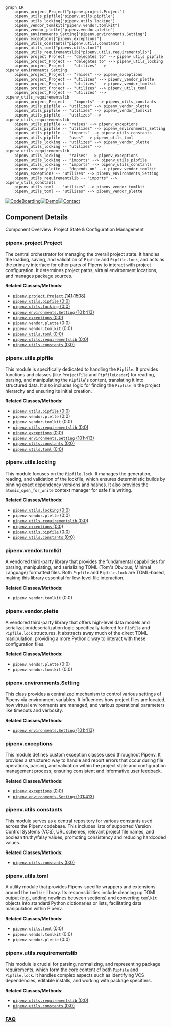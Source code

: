 ```mermaid
graph LR
    pipenv_project_Project["pipenv.project.Project"]
    pipenv_utils_pipfile["pipenv.utils.pipfile"]
    pipenv_utils_locking["pipenv.utils.locking"]
    pipenv_vendor_tomlkit["pipenv.vendor.tomlkit"]
    pipenv_vendor_plette["pipenv.vendor.plette"]
    pipenv_environments_Setting["pipenv.environments.Setting"]
    pipenv_exceptions["pipenv.exceptions"]
    pipenv_utils_constants["pipenv.utils.constants"]
    pipenv_utils_toml["pipenv.utils.toml"]
    pipenv_utils_requirementslib["pipenv.utils.requirementslib"]
    pipenv_project_Project -- "delegates to" --> pipenv_utils_pipfile
    pipenv_project_Project -- "delegates to" --> pipenv_utils_locking
    pipenv_project_Project -- "utilizes" --> pipenv_environments_Setting
    pipenv_project_Project -- "raises" --> pipenv_exceptions
    pipenv_project_Project -- "utilizes" --> pipenv_vendor_plette
    pipenv_project_Project -- "utilizes" --> pipenv_vendor_tomlkit
    pipenv_project_Project -- "utilizes" --> pipenv_utils_toml
    pipenv_project_Project -- "utilizes" --> pipenv_utils_requirementslib
    pipenv_project_Project -- "imports" --> pipenv_utils_constants
    pipenv_utils_pipfile -- "utilizes" --> pipenv_vendor_plette
    pipenv_utils_pipfile -- "utilizes" --> pipenv_vendor_tomlkit
    pipenv_utils_pipfile -- "utilizes" --> pipenv_utils_requirementslib
    pipenv_utils_pipfile -- "raises" --> pipenv_exceptions
    pipenv_utils_pipfile -- "utilizes" --> pipenv_environments_Setting
    pipenv_utils_pipfile -- "imports" --> pipenv_utils_constants
    pipenv_utils_pipfile -- "uses" --> pipenv_utils_toml
    pipenv_utils_locking -- "utilizes" --> pipenv_vendor_plette
    pipenv_utils_locking -- "utilizes" --> pipenv_utils_requirementslib
    pipenv_utils_locking -- "raises" --> pipenv_exceptions
    pipenv_utils_locking -- "imports" --> pipenv_utils_pipfile
    pipenv_utils_locking -- "imports" --> pipenv_utils_constants
    pipenv_vendor_plette -- "depends on" --> pipenv_vendor_tomlkit
    pipenv_exceptions -- "utilizes" --> pipenv_environments_Setting
    pipenv_utils_requirementslib -- "imports" --> pipenv_utils_constants
    pipenv_utils_toml -- "utilizes" --> pipenv_vendor_tomlkit
    pipenv_utils_toml -- "utilizes" --> pipenv_vendor_plette
```
[![CodeBoarding](https://img.shields.io/badge/Generated%20by-CodeBoarding-9cf?style=flat-square)](https://github.com/CodeBoarding/GeneratedOnBoardings)[![Demo](https://img.shields.io/badge/Try%20our-Demo-blue?style=flat-square)](https://www.codeboarding.org/demo)[![Contact](https://img.shields.io/badge/Contact%20us%20-%20contact@codeboarding.org-lightgrey?style=flat-square)](mailto:contact@codeboarding.org)

## Component Details

Component Overview: Project State & Configuration Management

### pipenv.project.Project
The central orchestrator for managing the overall project state. It handles the loading, saving, and validation of `Pipfile` and `Pipfile.lock`, and acts as the primary interface for other parts of Pipenv to interact with project configuration. It determines project paths, virtual environment locations, and manages package sources.


**Related Classes/Methods**:

- <a href="https://github.com/pypa/pipenv/blob/master/pipenv/project.py#L141-L1508" target="_blank" rel="noopener noreferrer">`pipenv.project.Project` (141:1508)</a>
- <a href="https://github.com/pypa/pipenv/blob/master/pipenv/utils/pipfile.py#L0-L0" target="_blank" rel="noopener noreferrer">`pipenv.utils.pipfile` (0:0)</a>
- <a href="https://github.com/pypa/pipenv/blob/master/pipenv/utils/locking.py#L0-L0" target="_blank" rel="noopener noreferrer">`pipenv.utils.locking` (0:0)</a>
- <a href="https://github.com/pypa/pipenv/blob/master/pipenv/environments.py#L101-L413" target="_blank" rel="noopener noreferrer">`pipenv.environments.Setting` (101:413)</a>
- <a href="https://github.com/pypa/pipenv/blob/master/pipenv/exceptions.py#L0-L0" target="_blank" rel="noopener noreferrer">`pipenv.exceptions` (0:0)</a>
- `pipenv.vendor.plette` (0:0)
- `pipenv.vendor.tomlkit` (0:0)
- <a href="https://github.com/pypa/pipenv/blob/master/pipenv/utils/toml.py#L0-L0" target="_blank" rel="noopener noreferrer">`pipenv.utils.toml` (0:0)</a>
- <a href="https://github.com/pypa/pipenv/blob/master/pipenv/utils/requirementslib.py#L0-L0" target="_blank" rel="noopener noreferrer">`pipenv.utils.requirementslib` (0:0)</a>
- <a href="https://github.com/pypa/pipenv/blob/master/pipenv/utils/constants.py#L0-L0" target="_blank" rel="noopener noreferrer">`pipenv.utils.constants` (0:0)</a>


### pipenv.utils.pipfile
This module is specifically dedicated to handling the `Pipfile`. It provides functions and classes (like `ProjectFile` and `PipfileLoader`) for reading, parsing, and manipulating the `Pipfile`'s content, translating it into structured data. It also includes logic for finding the `Pipfile` in the project hierarchy and ensuring its initial creation.


**Related Classes/Methods**:

- <a href="https://github.com/pypa/pipenv/blob/master/pipenv/utils/pipfile.py#L0-L0" target="_blank" rel="noopener noreferrer">`pipenv.utils.pipfile` (0:0)</a>
- `pipenv.vendor.plette` (0:0)
- `pipenv.vendor.tomlkit` (0:0)
- <a href="https://github.com/pypa/pipenv/blob/master/pipenv/utils/requirementslib.py#L0-L0" target="_blank" rel="noopener noreferrer">`pipenv.utils.requirementslib` (0:0)</a>
- <a href="https://github.com/pypa/pipenv/blob/master/pipenv/exceptions.py#L0-L0" target="_blank" rel="noopener noreferrer">`pipenv.exceptions` (0:0)</a>
- <a href="https://github.com/pypa/pipenv/blob/master/pipenv/environments.py#L101-L413" target="_blank" rel="noopener noreferrer">`pipenv.environments.Setting` (101:413)</a>
- <a href="https://github.com/pypa/pipenv/blob/master/pipenv/utils/constants.py#L0-L0" target="_blank" rel="noopener noreferrer">`pipenv.utils.constants` (0:0)</a>
- <a href="https://github.com/pypa/pipenv/blob/master/pipenv/utils/toml.py#L0-L0" target="_blank" rel="noopener noreferrer">`pipenv.utils.toml` (0:0)</a>


### pipenv.utils.locking
This module focuses on the `Pipfile.lock`. It manages the generation, reading, and validation of the lockfile, which ensures deterministic builds by pinning exact dependency versions and hashes. It also provides the `atomic_open_for_write` context manager for safe file writing.


**Related Classes/Methods**:

- <a href="https://github.com/pypa/pipenv/blob/master/pipenv/utils/locking.py#L0-L0" target="_blank" rel="noopener noreferrer">`pipenv.utils.locking` (0:0)</a>
- `pipenv.vendor.plette` (0:0)
- <a href="https://github.com/pypa/pipenv/blob/master/pipenv/utils/requirementslib.py#L0-L0" target="_blank" rel="noopener noreferrer">`pipenv.utils.requirementslib` (0:0)</a>
- <a href="https://github.com/pypa/pipenv/blob/master/pipenv/exceptions.py#L0-L0" target="_blank" rel="noopener noreferrer">`pipenv.exceptions` (0:0)</a>
- <a href="https://github.com/pypa/pipenv/blob/master/pipenv/utils/pipfile.py#L0-L0" target="_blank" rel="noopener noreferrer">`pipenv.utils.pipfile` (0:0)</a>
- <a href="https://github.com/pypa/pipenv/blob/master/pipenv/utils/constants.py#L0-L0" target="_blank" rel="noopener noreferrer">`pipenv.utils.constants` (0:0)</a>


### pipenv.vendor.tomlkit
A vendored third-party library that provides the fundamental capabilities for parsing, manipulating, and serializing TOML (Tom's Obvious, Minimal Language) formatted files. Both `Pipfile` and `Pipfile.lock` are TOML-based, making this library essential for low-level file interaction.


**Related Classes/Methods**:

- `pipenv.vendor.tomlkit` (0:0)


### pipenv.vendor.plette
A vendored third-party library that offers high-level data models and serialization/deserialization logic specifically tailored for `Pipfile` and `Pipfile.lock` structures. It abstracts away much of the direct TOML manipulation, providing a more Pythonic way to interact with these configuration files.


**Related Classes/Methods**:

- `pipenv.vendor.plette` (0:0)
- `pipenv.vendor.tomlkit` (0:0)


### pipenv.environments.Setting
This class provides a centralized mechanism to control various settings of Pipenv via environment variables. It influences how project files are located, how virtual environments are managed, and various operational parameters like timeouts and verbosity.


**Related Classes/Methods**:

- <a href="https://github.com/pypa/pipenv/blob/master/pipenv/environments.py#L101-L413" target="_blank" rel="noopener noreferrer">`pipenv.environments.Setting` (101:413)</a>


### pipenv.exceptions
This module defines custom exception classes used throughout Pipenv. It provides a structured way to handle and report errors that occur during file operations, parsing, and validation within the project state and configuration management process, ensuring consistent and informative user feedback.


**Related Classes/Methods**:

- <a href="https://github.com/pypa/pipenv/blob/master/pipenv/exceptions.py#L0-L0" target="_blank" rel="noopener noreferrer">`pipenv.exceptions` (0:0)</a>
- <a href="https://github.com/pypa/pipenv/blob/master/pipenv/environments.py#L101-L413" target="_blank" rel="noopener noreferrer">`pipenv.environments.Setting` (101:413)</a>


### pipenv.utils.constants
This module serves as a central repository for various constants used across the Pipenv codebase. This includes lists of supported Version Control Systems (VCS), URL schemes, relevant project file names, and boolean truthy/falsy values, promoting consistency and reducing hardcoded values.


**Related Classes/Methods**:

- <a href="https://github.com/pypa/pipenv/blob/master/pipenv/utils/constants.py#L0-L0" target="_blank" rel="noopener noreferrer">`pipenv.utils.constants` (0:0)</a>


### pipenv.utils.toml
A utility module that provides Pipenv-specific wrappers and extensions around the `tomlkit` library. Its responsibilities include cleaning up TOML output (e.g., adding newlines between sections) and converting `tomlkit` objects into standard Python dictionaries or lists, facilitating data manipulation within Pipenv.


**Related Classes/Methods**:

- <a href="https://github.com/pypa/pipenv/blob/master/pipenv/utils/toml.py#L0-L0" target="_blank" rel="noopener noreferrer">`pipenv.utils.toml` (0:0)</a>
- `pipenv.vendor.tomlkit` (0:0)
- `pipenv.vendor.plette` (0:0)


### pipenv.utils.requirementslib
This module is crucial for parsing, normalizing, and representing package requirements, which form the core content of both `Pipfile` and `Pipfile.lock`. It handles complex aspects such as identifying VCS dependencies, editable installs, and working with package specifiers.


**Related Classes/Methods**:

- <a href="https://github.com/pypa/pipenv/blob/master/pipenv/utils/requirementslib.py#L0-L0" target="_blank" rel="noopener noreferrer">`pipenv.utils.requirementslib` (0:0)</a>
- <a href="https://github.com/pypa/pipenv/blob/master/pipenv/utils/constants.py#L0-L0" target="_blank" rel="noopener noreferrer">`pipenv.utils.constants` (0:0)</a>




### [FAQ](https://github.com/CodeBoarding/GeneratedOnBoardings/tree/main?tab=readme-ov-file#faq)